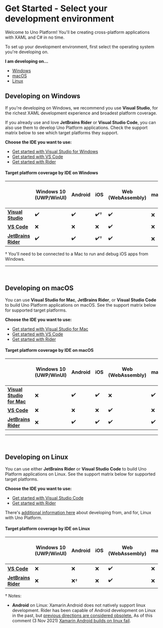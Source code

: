 # Get Started - Select your development environment

Welcome to Uno Platform! You'll be creating cross-platform applications with XAML and C# in no time.

To set up your development environment, first select the operating system you're developing on.

**I am developing on...**

 - [Windows](#developing-on-windows)
 - [macOS](#developing-on-macos)
 - [Linux](#developing-on-linux)

 ## Developing on Windows

If you're developing on Windows, we recommend you use **Visual Studio**, for the richest XAML development experience and broadest platform coverage. 

If you already use and love **JetBrains Rider** or **Visual Studio Code**, you can also use them to develop Uno Platform applications. Check the support matrix below to see which target platforms they support.

**Choose the IDE you want to use:**

 - [Get started with Visual Studio for Windows](get-started-vs.md)
 - [Get started with VS Code](get-started-vscode.md)
 - [Get started with Rider](get-started-rider.md)

 #### Target platform coverage by IDE on Windows

 |                 | Windows 10 (UWP/WinUI) | Android | iOS | Web (WebAssembly) | macOS | Linux (Skia-Gtk) | Windows 7+ (Skia-WPF) |
|-----------------|------------------------|---------|-----|-------------------|-------|------------------|-----------------------|
| [**Visual Studio**](get-started-vs.md)   | ✔️                      | ✔️       | ✔️†  | ✔️                 | ❌     | ✔️                | ✔️                     |
| [**VS Code**](get-started-vscode.md)         | ❌                      | ❌       | ❌   | ✔️                 | ❌     | ✔️                | ✔️                     |
| [**JetBrains Rider**](get-started-rider.md) | ✔️                      | ✔️       | ✔️†  | ✔️                 | ❌     | ✔️                | ✔️                     |


 † You'll need to be connected to a Mac to run and debug iOS apps from Windows.

 ***
 <br>

 ## Developing on macOS

You can use **Visual Studio for Mac**, **JetBrains Rider**, or **Visual Studio Code** to build Uno Platform applications on macOS. See the support matrix below for supported target platforms.

**Choose the IDE you want to use:**

 - [Get started with Visual Studio for Mac](get-started-vsmac.md)
 - [Get started with VS Code](get-started-vscode.md)
 - [Get started with Rider](get-started-rider.md)

 #### Target platform coverage by IDE on macOS

|                       | Windows 10 (UWP/WinUI) | Android | iOS | Web (WebAssembly) | macOS | Linux (Skia-Gtk) | Windows 7+ (Skia-WPF) |
|-----------------------|------------------------|---------|-----|-------------------|-------|------------------|-----------------------|
| [**Visual Studio for Mac**](get-started-vsmac.md) | ❌                      | ✔️       | ✔️   | ❌                 | ✔️     | ✔️                | ❌                     |
| [**VS Code**](get-started-vscode.md)               | ❌                      | ❌       | ❌   | ✔️                 | ❌     | ✔️                | ❌                     |
| [**JetBrains Rider**](get-started-rider.md)       | ❌                      | ✔️       | ✔️   | ✔️                 | ✔️     | ✔️                | ❌                     |

***
 <br>

 ## Developing on Linux

 You can use either **JetBrains Rider** or **Visual Studio Code** to build Uno Platform applications on Linux. See the support matrix below for supported target platforms.
 
**Choose the IDE you want to use:**

 - [Get started with Visual Studio Code](get-started-vscode.md)
 - [Get started with Rider](get-started-rider.md)

 There's [additional information here](get-started-with-linux.md) about developing from, and for, Linux with Uno Platform.

 #### Target platform coverage by IDE on Linux

|                 | Windows 10 (UWP/WinUI) | Android | iOS | Web (WebAssembly) | macOS | Linux (Skia-Gtk) | Windows 7+ (Skia-WPF) |
|-----------------|------------------------|---------|-----|-------------------|-------|------------------|-----------------------|
| [**VS Code**](get-started-vscode.md)         | ❌                      | ❌       | ❌   | ✔️                 | ❌     | ✔️                | ❌                     |
| [**JetBrains Rider**](get-started-rider.md) | ❌                      | ❌†       | ❌   | ✔️                 | ❌     | ✔️                | ❌                     |

† Notes:

* **Android** on Linux: Xamarin.Android does not natively support linux development. Rider has been capable of Android development on Linux in the past, but [previous directions are considered obsolete.](https://rider-support.jetbrains.com/hc/en-us/articles/360000557259--Obsolete-How-to-develop-Xamarin-Android-applications-on-Linux-with-Rider) As of this comment (3 Nov 2021) [Xamarin Android builds on linux fail](https://github.com/xamarin/xamarin-android).
